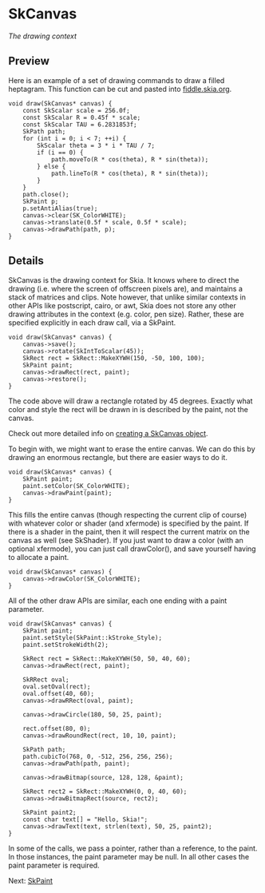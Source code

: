 SkCanvas
========

*The drawing context*

<!-- Updated Mar 4, 2011 -->

Preview
-------

Here is an example of a set of drawing commands to draw a filled
heptagram.  This function can be cut and pasted into
[fiddle.skia.org](https://fiddle.skia.org/).

<!--?prettify lang=cc?-->

    void draw(SkCanvas* canvas) {
        const SkScalar scale = 256.0f;
        const SkScalar R = 0.45f * scale;
        const SkScalar TAU = 6.2831853f;
        SkPath path;
        for (int i = 0; i < 7; ++i) {
            SkScalar theta = 3 * i * TAU / 7;
            if (i == 0) {
                path.moveTo(R * cos(theta), R * sin(theta));
            } else {
                path.lineTo(R * cos(theta), R * sin(theta));
            }
        }
        path.close();
        SkPaint p;
        p.setAntiAlias(true);
        canvas->clear(SK_ColorWHITE);
        canvas->translate(0.5f * scale, 0.5f * scale);
        canvas->drawPath(path, p);
    }

Details
-------

SkCanvas is the drawing context for Skia. It knows where to direct the
drawing (i.e. where the screen of offscreen pixels are), and maintains
a stack of matrices and clips. Note however, that unlike similar
contexts in other APIs like postscript, cairo, or awt, Skia does not
store any other drawing attributes in the context (e.g. color, pen
size). Rather, these are specified explicitly in each draw call, via a
SkPaint.

<!--?prettify lang=cc?-->

    void draw(SkCanvas* canvas) {
        canvas->save();
        canvas->rotate(SkIntToScalar(45));
        SkRect rect = SkRect::MakeXYWH(150, -50, 100, 100);
        SkPaint paint;
        canvas->drawRect(rect, paint);
        canvas->restore();
    }

The code above will draw a rectangle rotated by 45 degrees. Exactly
what color and style the rect will be drawn in is described by the
paint, not the canvas.

Check out more detailed info on [creating a SkCanvas object](canvas).

To begin with, we might want to erase the entire canvas. We can do
this by drawing an enormous rectangle, but there are easier ways to do
it.

<!--?prettify lang=cc?-->

    void draw(SkCanvas* canvas) {
        SkPaint paint;
        paint.setColor(SK_ColorWHITE);
        canvas->drawPaint(paint);
    }

This fills the entire canvas (though respecting the current clip of
course) with whatever color or shader (and xfermode) is specified by
the paint. If there is a shader in the paint, then it will respect the
current matrix on the canvas as well (see SkShader). If you just want
to draw a color (with an optional xfermode), you can just call
drawColor(), and save yourself having to allocate a paint.

<!--?prettify lang=cc?-->

    void draw(SkCanvas* canvas) {
        canvas->drawColor(SK_ColorWHITE);
    }

All of the other draw APIs are similar, each one ending with a paint
parameter.

<!--?prettify lang=cc?-->

    void draw(SkCanvas* canvas) {
        SkPaint paint;
        paint.setStyle(SkPaint::kStroke_Style);
        paint.setStrokeWidth(2);

        SkRect rect = SkRect::MakeXYWH(50, 50, 40, 60);
        canvas->drawRect(rect, paint);

        SkRRect oval;
        oval.setOval(rect);
        oval.offset(40, 60);
        canvas->drawRRect(oval, paint);

        canvas->drawCircle(180, 50, 25, paint);

        rect.offset(80, 0);
        canvas->drawRoundRect(rect, 10, 10, paint);

        SkPath path;
        path.cubicTo(768, 0, -512, 256, 256, 256);
        canvas->drawPath(path, paint);

        canvas->drawBitmap(source, 128, 128, &paint);

        SkRect rect2 = SkRect::MakeXYWH(0, 0, 40, 60);
        canvas->drawBitmapRect(source, rect2);

        SkPaint paint2;
        const char text[] = "Hello, Skia!";
        canvas->drawText(text, strlen(text), 50, 25, paint2);
    }

In some of the calls, we pass a pointer, rather than a reference, to
the paint. In those instances, the paint parameter may be null. In all
other cases the paint parameter is required.

Next: [SkPaint](/user/api/skpaint)
